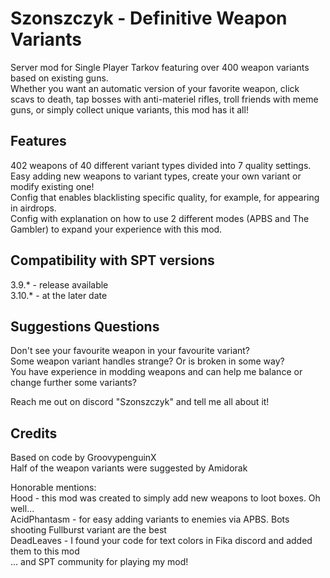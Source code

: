 # Szonszczyk - Definitive Weapon Variants

Server mod for Single Player Tarkov featuring over 400 weapon variants based on existing guns.  
Whether you want an automatic version of your favorite weapon, click scavs to death, tap bosses with anti-materiel rifles, troll friends with meme guns, or simply collect unique variants, this mod has it all!

## Features

402 weapons of 40 different variant types divided into 7 quality settings.  
Easy adding new weapons to variant types, create your own variant or modify existing one!  
Config that enables blacklisting specific quality, for example, for appearing in airdrops.  
Config with explanation on how to use 2 different modes (APBS and The Gambler) to expand your experience with this mod.

## Compatibility with SPT versions

3.9.* - release available  
3.10.* - at the later date

## Suggestions Questions

Don't see your favourite weapon in your favourite variant?   
Some weapon variant handles strange? Or is broken in some way?  
You have experience in modding weapons and can help me balance or change further some variants?

Reach me out on discord "Szonszczyk" and tell me all about it!

## Credits

Based on code by GroovypenguinX  
Half of the weapon variants were suggested by Amidorak

Honorable mentions:  
Hood - this mod was created to simply add new weapons to loot boxes. Oh well...  
AcidPhantasm - for easy adding variants to enemies via APBS. Bots shooting Fullburst variant are the best  
DeadLeaves - I found your code for text colors in Fika discord and added them to this mod  
... and SPT community for playing my mod!